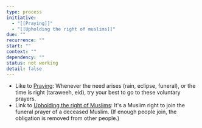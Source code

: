 ```yaml
---
type: process
initiative:
  - "[[Praying]]"
  - "[[Upholding the right of muslims]]"
due: ""
recurrence: ""
start: ""
context: ""
dependency: ""
status: not working
detail: false
---
```


* Like to [Praying](Initiatives/worship/Praying.md): Whenever the need arises (rain, eclipse, funeral), or the time is right (taraweeh, eid), try your best to go to these voluntary prayers.
* Link to [Upholding the right of Muslims](Initiatives/worship/Upholding%20the%20right%20of%20muslims.md): It's a Muslim right to join the funeral prayer of a deceased Muslim. (If enough people join, the obligation is removed from other people.)
